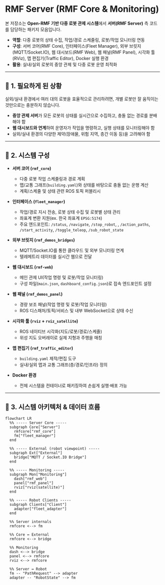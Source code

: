 # RMF Server (RMF Core & Monitoring)

본 저장소는 **Open-RMF 기반 다중 로봇 관제 시스템**에서 **서버(RMF Server)** 측 코드를 담당하는 패키지 모음입니다.  

- **역할**: 다중 로봇의 상태 수집, 작업/경로 스케줄링, 로봇/작업 모니터링 연동  
- **구성**: 서버 코어(RMF Core), 인터페이스(Fleet Manager), 외부 브릿지(MQTT/Socket.IO), 웹 대시보드(RMF Web), 웹 패널(RMF Panel), 시각화 툴(RViz), 맵 편집기(Traffic Editor), Docker 실행 환경  
- **활용**: 실내/실외 로봇의 중앙 관제 및 다중 로봇 운영 최적화  

---

## 📌 1. 필요하게 된 상황
실외/실내 환경에서 여러 대의 로봇을 효율적으로 관리하려면, 개별 로봇만 잘 움직이는 것만으로는 충분하지 않습니다.  
- **중앙 관제 서버**가 모든 로봇의 상태를 실시간으로 수집하고, 충돌 없는 경로를 분배해야 함  
- **웹 대시보드와 연계**하여 운영자가 작업을 명령하고, 실행 상태를 모니터링해야 함  
- 실외/실내 환경의 다양한 제약(장애물, 위험 지역, 층간 이동 등)을 고려해야 함  

---

## 🔧 2. 시스템 구성

- **서버 코어 (`rmf_core`)**
  - 다중 로봇 작업 스케줄링과 경로 계획
  - 맵/교통 그래프(`building.yaml`)와 상태를 바탕으로 충돌 없는 운행 계산
  - 계획/스케줄 및 상태 관련 ROS 토픽 퍼블리시

- **인터페이스 (`fleet_manager`)**
  - 작업/경로 지시 전송, 로봇 상태 수집 및 로봇별 상태 관리
  - 좌표계 변환 지원(ex. 한국 좌표계 `EPSG:5174`)
  - 주요 엔드포인트: `/status`, `/navigate`, `/stop_robot`, , `/action_paths`, `/start_activity`, `/toggle_teleop`, `/sub_robot_state`

- **외부 브릿지 (`rmf_demos_bridges`)**
  - MQTT/Socket.IO를 통한 클라우드 및 외부 모니터링 연계
  - 텔레메트리 데이터를 실시간 웹으로 전달

- **웹 대시보드 (`rmf-web`)**
  - 메인 관제 UI(작업 명령 및 로봇/작업 모니터링)
  - 구성 파일(`main.json`, `dashboard_config.json`)로 접속 엔드포인트 설정

- **웹 패널 (`rmf_demos_panel`)**
  - 경량 보조 패널(작업 명령 및 로봇/작업 모니터링)
  - ROS 디스패처/토픽/서비스 및 내부 WebSocket으로 상태 수신

- **시각화 툴 (`rviz` + `rviz_satellite`)**
  - ROS 네이티브 시각화(지도/로봇/경로/스케줄)
  - 위성 지도 오버레이로 실제 지형과 주행을 매칭

- **맵 편집기 (`rmf_traffic_editor`)**
  - `building.yaml` 제작/편집 도구
  - 실내/실외 맵과 교통 그래프(층/경로/인프라) 정의

- **Docker 환경**  
  - 전체 시스템을 컨테이너로 패키징하여 손쉽게 실행·배포 가능

---

## 🔀 3. 시스템 아키텍처 & 데이터 흐름
```mermaid
flowchart LR
  %% ----- Server Core -----
  subgraph Core["Server"]
    rmfcore["rmf_core"]
    fm["fleet_manager"]
  end

  %% ----- External (robot viewpoint) -----
  subgraph Ext["External"]
    bridge["MQTT / Socket.IO Bridge"]
  end

  %% ----- Monitoring -----
  subgraph Mon["Monitoring"]
    dash["rmf_web"]
    panel["rmf_panel"]
    rviz["rviz(satellite)"]
  end

  %% ----- Robot Clients -----
  subgraph Clients["Client"]
    adapter["fleet_adapter"]
  end

  %% Server internals
  rmfcore <--> fm

  %% Core ↔ External
  rmfcore <--> bridge

  %% Monitoring
  dash <--> bridge
  panel <--> rmfcore
  rviz <--> rmfcore

  %% Server ↔ Robot
  fm -- "PathRequest" --> adapter
  adapter -- "RobotState" --> fm
  ```
